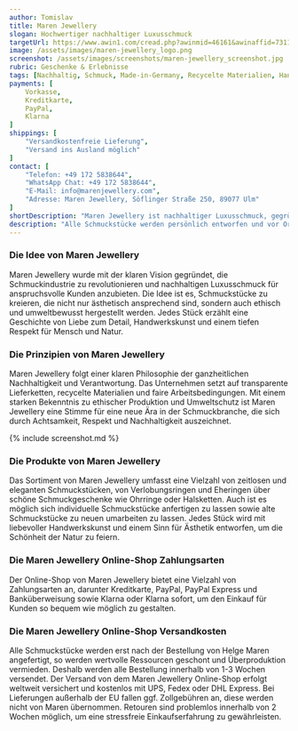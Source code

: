 ```yaml
---
author: Tomislav
title: Maren Jewellery
slogan: Hochwertiger nachhaltiger Luxusschmuck
targetUrl: https://www.awin1.com/cread.php?awinmid=46161&awinaffid=731132
image: /assets/images/maren-jewellery_logo.png
screenshot: /assets/images/screenshots/maren-jewellery_screenshot.jpg
rubric: Geschenke & Erlebnisse
tags: [Nachhaltig, Schmuck, Made-in-Germany, Recycelte Materialien, Handgefertigt, Hochwertig]
payments: [
    Vorkasse,
    Kreditkarte,
    PayPal,
    Klarna
]
shippings: [
    "Versandkostenfreie Lieferung",
    "Versand ins Ausland möglich"
]
contact: [
    "Telefon: +49 172 5838644",
    "WhatsApp Chat: +49 172 5838644",
    "E-Mail: info@marenjewellery.com",
    "Adresse: Maren Jewellery, Söflinger Straße 250, 89077 Ulm"
]
shortDescription: "Maren Jewellery ist nachhaltiger Luxusschmuck, gegründet von Designerin Helge Maren. Wer sich für den Kauf von Marens nachhaltigem Schmuck entscheidet, trägt nicht nur ein positives Gefühl davon, sondern trägt auch zum Wohlergehen unserer Erde bei und macht mit dem Kauf einen bedeutenden Unterschied."
description: "Alle Schmuckstücke werden persönlich entworfen und vor Ort aus recyceltem 18 Karat Gold und im Labor gezüchteten Diamanten handgefertigt. Maren steht für Verantwortung und Achtsamkeit, für zeitlose Ästhetik und hohe Qualität und für den Mut, neue Wege zu gehen und Veränderungen zu schaffen. Ausgezeichnet mit dem German Design Award 2022, RJC-zertifiziert und die erste zertifizierte B Corp-Schmuckmarke in Deutschland."
---
```


### Die Idee von Maren Jewellery

Maren Jewellery wurde mit der klaren Vision gegründet, die Schmuckindustrie zu revolutionieren und nachhaltigen Luxusschmuck für anspruchsvolle Kunden anzubieten. Die Idee ist es, Schmuckstücke zu kreieren, die nicht nur ästhetisch ansprechend sind, sondern auch ethisch und umweltbewusst hergestellt werden. Jedes Stück erzählt eine Geschichte von Liebe zum Detail, Handwerkskunst und einem tiefen Respekt für Mensch und Natur.

### Die Prinzipien von Maren Jewellery

Maren Jewellery folgt einer klaren Philosophie der ganzheitlichen Nachhaltigkeit und Verantwortung. Das Unternehmen setzt auf transparente Lieferketten, recycelte Materialien und faire Arbeitsbedingungen. Mit einem starken Bekenntnis zu ethischer Produktion und Umweltschutz ist Maren Jewellery eine Stimme für eine neue Ära in der Schmuckbranche, die sich durch Achtsamkeit, Respekt und Nachhaltigkeit auszeichnet.

{% include screenshot.md %}

### Die Produkte von Maren Jewellery

Das Sortiment von Maren Jewellery umfasst eine Vielzahl von zeitlosen und eleganten Schmuckstücken, von Verlobungsringen und Eheringen über schöne Schmuckgeschenke wie Ohrringe oder Halsketten. Auch ist es möglich sich individuelle Schmuckstücke anfertigen zu lassen sowie alte Schmuckstücke zu neuen umarbeiten zu lassen. Jedes Stück wird mit liebevoller Handwerkskunst und einem Sinn für Ästhetik entworfen, um die Schönheit der Natur zu feiern.

### Die Maren Jewellery Online-Shop Zahlungsarten

Der Online-Shop von Maren Jewellery bietet eine Vielzahl von Zahlungsarten an, darunter Kreditkarte, PayPal, PayPal Express und Banküberweisung sowie Klarna oder Klarna sofort, um den Einkauf für Kunden so bequem wie möglich zu gestalten.

### Die Maren Jewellery Online-Shop Versandkosten

Alle Schmuckstücke werden erst nach der Bestellung von Helge Maren angefertigt, so werden wertvolle Ressourcen geschont und Überproduktion vermieden. Deshalb werden alle Bestellung innerhalb von 1-3 Wochen versendet. Der Versand von dem Maren Jewellery Online-Shop erfolgt weltweit versichert und kostenlos mit UPS, Fedex oder DHL Express. Bei Lieferungen außerhalb der EU fallen ggf. Zollgebühren an, diese werden nicht von Maren übernommen. Retouren sind problemlos innerhalb von 2 Wochen möglich, um eine stressfreie Einkaufserfahrung zu gewährleisten.